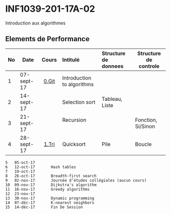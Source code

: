 # INF1039-201-17A-02
Introduction aux algorithmes

## Elements de Performance

|No| Date     | Cours           | Intitulé                                |  Structure de donnees       | Structure de controle      |
|--|----------|:---------------:|:----------------------------------------|:----------------------------|----------------------------| 
| 1|07-sept-17|[0.Git](./0.Git) | Introduction to algorithms              |                             |                            |
| 2|14-sept-17|                 | Selection sort                          | Tableau, Liste              |                            |
| 3|21-sept-17|                 | Recursion                               |                             | Fonction, Si/Sinon         |
| 4|28-sept-17|[1.Tri](./1.Tri) | Quicksort                               | Pile                        | Boucle                     |

```
5	05-oct-17		
6	12-oct-17		Hash tables
7	19-oct-17		
8	26-oct-17		Breadth-first search
9	02-nov-17		Journée d’études collégiales (aucun cours)
10	09-nov-17		Dijkstra's algorithm
11	16-nov-17		Greedy algorithms
12	23-nov-17		
13	30-nov-17		Dynamic programming
14	07-déc-17		K-nearest neighbors
15	14-déc-17		Fin De Session
```
